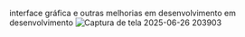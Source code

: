  interface gráfica e outras melhorias em desenvolvimento em desenvolvimento
![Captura de tela 2025-06-26 203903](https://github.com/user-attachments/assets/8b8c1ced-47bd-4c8b-996e-5f1fa086df3a)
